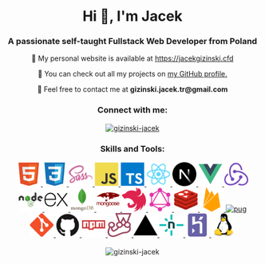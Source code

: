 <h1 align="center">Hi 👋, I'm Jacek</h1>
<h3 align="center">A passionate self-taught Fullstack Web Developer from Poland</h3>

<!--  <p align="center">💡 I’m currently learning <b>NestJS.</b></p>  -->
<p align="center">📑 My personal website is available at <a href="https://jacekgizinski.cfd" target="_blank" rel="noreferrer">https://jacekgizinski.cfd</a></p>
<p align="center">💼 You can check out all my projects on <a href="https://github.com/gizinski-jacek?tab=repositories" target="_blank" rel="noreferrer">my GitHub profile.</a></p>
<p align="center">📧 Feel free to contact me at <b>gizinski.jacek.tr@gmail.com</b></p>

<h3 align="center">Connect with me:</h3>
<div align="center">
  <a href="https://linkedin.com/in/gizinski-jacek" target="_blank" rel="noreferrer">
    <img align="center" src="https://raw.githubusercontent.com/rahuldkjain/github-profile-readme-generator/master/src/images/icons/Social/linked-in-alt.svg" alt="gizinski-jacek" height="40" width="40" />
  </a>
</div>
<h3 align="center">Skills and Tools:</h3>
<div align="center"> 
  <a href="https://www.w3.org/html" target="_blank" rel="noreferrer">
    <img src="https://raw.githubusercontent.com/devicons/devicon/refs/heads/master/icons/html5/html5-original.svg" alt="html5" width="48" height="48"/>
  </a>
  <a href="https://www.w3schools.com/css" target="_blank" rel="noreferrer">
    <img src="https://raw.githubusercontent.com/devicons/devicon/refs/heads/master/icons/css3/css3-original.svg" alt="css3" width="48" height="48"/>
  </a>
  <a href="https://sass-lang.com" target="_blank" rel="noreferrer">
    <img src="https://raw.githubusercontent.com/devicons/devicon/master/icons/sass/sass-original.svg" alt="sass" width="48" height="48"/>
  </a>
  <a href="https://developer.mozilla.org/en-US/docs/Web/JavaScript" target="_blank" rel="noreferrer">
    <img src="https://raw.githubusercontent.com/devicons/devicon/master/icons/javascript/javascript-original.svg" alt="javascript" width="48" height="48"/>
  </a>
  <a href="https://www.typescriptlang.org" target="_blank" rel="noreferrer">
    <img src="https://raw.githubusercontent.com/devicons/devicon/master/icons/typescript/typescript-original.svg" alt="typescript" width="48" height="48"/>
  </a>
  <a href="https://reactjs.org" target="_blank" rel="noreferrer">
    <img src="https://raw.githubusercontent.com/devicons/devicon/master/icons/react/react-original.svg" alt="react" width="48" height="48"/>
  </a>
  <a href="https://nextjs.org" target="_blank" rel="noreferrer">
    <img src="https://raw.githubusercontent.com/devicons/devicon/master/icons/nextjs/nextjs-original.svg" alt="nextjs" width="48" height="48"/>
  </a>
  <a href="https://vuejs.org" target="_blank" rel="noreferrer">
    <img src="https://raw.githubusercontent.com/devicons/devicon/master/icons/vuejs/vuejs-original.svg" alt="vuejs" width="48" height="48"/>
  </a>
  <a href="https://redux.js.org" target="_blank" rel="noreferrer">
    <img src="https://raw.githubusercontent.com/devicons/devicon/master/icons/redux/redux-original.svg" alt="redux" width="48" height="48"/>
  </a>
  <br>
  <a href="https://nodejs.org" target="_blank" rel="noreferrer">
    <img src="https://raw.githubusercontent.com/devicons/devicon/master/icons/nodejs/nodejs-original-wordmark.svg" alt="nodejs" width="48" height="48"/>
  </a>
  <a href="https://expressjs.com" target="_blank" rel="noreferrer">
    <img src="https://raw.githubusercontent.com/devicons/devicon/master/icons/express/express-original.svg" alt="express" width="48" height="48"/>
  </a>
  <a href="https://www.mongodb.com" target="_blank" rel="noreferrer">
    <img src="https://raw.githubusercontent.com/devicons/devicon/master/icons/mongodb/mongodb-original-wordmark.svg" alt="mongodb" width="48" height="48"/>
  </a>
  <a href="https://mongoosejs.com" target="_blank" rel="noreferrer">
    <img src="https://raw.githubusercontent.com/devicons/devicon/master/icons/mongoose/mongoose-original-wordmark.svg" alt="mongoose" width="48" height="48"/>
  </a>
  <a href="https://nestjs.com/" target="_blank" rel="noreferrer">
    <img src="https://raw.githubusercontent.com/devicons/devicon/refs/heads/master/icons/nestjs/nestjs-original.svg" alt="nestjs" width="48" height="48"/>
  </a>
  <a href="https://graphql.org" target="_blank" rel="noreferrer">
    <img src="https://raw.githubusercontent.com/devicons/devicon/master/icons/graphql/graphql-plain.svg" alt="graphql" width="48" height="48"/>
  </a>
  <a href="https://redis.io" target="_blank" rel="noreferrer">
    <img src="https://raw.githubusercontent.com/devicons/devicon/refs/heads/master/icons/redis/redis-original.svg" alt="redis" width="48" height="48"/>
  </a>
  <a href="https://firebase.google.com" target="_blank" rel="noreferrer">
    <img src="https://raw.githubusercontent.com/devicons/devicon/master/icons/firebase/firebase-plain.svg" alt="firebase" width="48" height="48"/>
  </a>
  <a href="https://pugjs.org" target="_blank" rel="noreferrer">
    <img src="https://www.vectorlogo.zone/logos/pugjs/pugjs-icon.svg" alt="pug" width="48" height="48"/>
  </a>
  <!--
  <a href="https://nestjs.com" target="_blank" rel="noreferrer">
    <img src="https://raw.githubusercontent.com/devicons/devicon/master/icons/nestjs/nestjs-plain.svg" alt="nestjs" width="48" height="48"/>
  </a>
  -->
  <br>
  <a href="https://git-scm.com" target="_blank" rel="noreferrer">
    <img src="https://raw.githubusercontent.com/devicons/devicon/master/icons/git/git-original.svg" alt="git" width="48" height="48"/>
  </a>
  <a href="https://github.com" target="_blank" rel="noreferrer">
    <img src="https://raw.githubusercontent.com/devicons/devicon/refs/heads/master/icons/github/github-original.svg" alt="github" width="48" height="48"/>
  </a>
  <a href="https://www.npmjs.com" target="_blank" rel="noreferrer">
    <img src="https://raw.githubusercontent.com/devicons/devicon/master/icons/npm/npm-original-wordmark.svg" alt="npm" width="48" height="48"/>
  </a>
  <a href="https://jestjs.io" target="_blank" rel="noreferrer">
    <img src="https://raw.githubusercontent.com/devicons/devicon/refs/heads/master/icons/jest/jest-plain.svg" alt="jest" width="48" height="48"/>
  </a>
  <a href="https://vercel.com" target="_blank" rel="noreferrer">
    <img src="https://raw.githubusercontent.com/devicons/devicon/refs/heads/master/icons/vercel/vercel-original.svg" alt="vercel" width="48" height="48"/>
  </a>
  <a href="https://www.netlify.com" target="_blank" rel="noreferrer">
    <img src="https://raw.githubusercontent.com/devicons/devicon/refs/heads/master/icons/netlify/netlify-original.svg" alt="netlify" width="48" height="48"/>
  </a>
  <a href="https://heroku.com" target="_blank" rel="noreferrer">
    <img src="https://raw.githubusercontent.com/devicons/devicon/master/icons/heroku/heroku-plain.svg" alt="heroku" width="48" height="48"/>
  </a>
  <a href="https://www.linux.org" target="_blank" rel="noreferrer">
    <img src="https://raw.githubusercontent.com/devicons/devicon/master/icons/linux/linux-original.svg" alt="linux" width="48" height="48"/>
  </a>
</div>
<br>
<div align="center"><img align="center" src="https://github-readme-stats.vercel.app/api/top-langs?username=gizinski-jacek&show_icons=true&locale=en&layout=compact" alt="gizinski-jacek" /></div>

